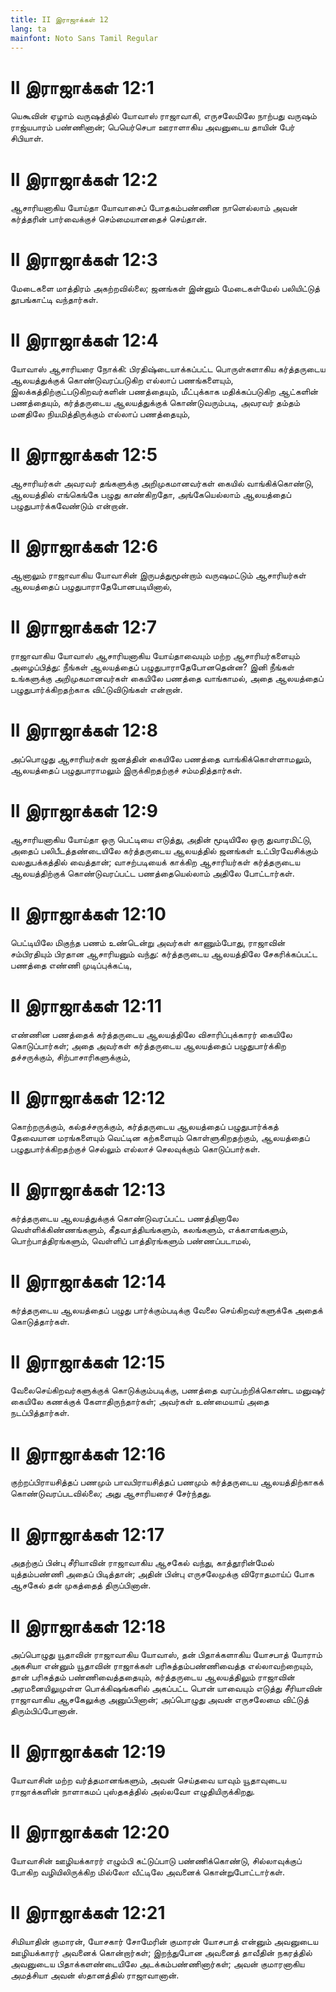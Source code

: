```yaml
---
title: II இராஜாக்கள் 12
lang: ta
mainfont: Noto Sans Tamil Regular
---
```


# II இராஜாக்கள் 12:1

யெகூவின் ஏழாம் வருஷத்தில் யோவாஸ் ராஜாவாகி, எருசலேமிலே நாற்பது வருஷம் ராஜ்யபாரம் பண்ணினான்; பெயெர்செபா ஊராளாகிய அவனுடைய தாயின் பேர் சிபியாள்.

# II இராஜாக்கள் 12:2

ஆசாரியனாகிய யோய்தா யோவாசைப் போதகம்பண்ணின நாளெல்லாம் அவன் கர்த்தரின் பார்வைக்குச் செம்மையானதைச் செய்தான்.

# II இராஜாக்கள் 12:3

மேடைகளை மாத்திரம் அகற்றவில்லை; ஜனங்கள் இன்னும் மேடைகள்மேல் பலியிட்டுத் தூபங்காட்டி வந்தார்கள்.

# II இராஜாக்கள் 12:4

யோவாஸ் ஆசாரியரை நோக்கி: பிரதிஷ்டையாக்கப்பட்ட பொருள்களாகிய கர்த்தருடைய ஆலயத்துக்குக் கொண்டுவரப்படுகிற எல்லாப் பணங்களையும், இலக்கத்திற்குட்படுகிறவர்களின் பணத்தையும், மீட்புக்காக மதிக்கப்படுகிற ஆட்களின் பணத்தையும், கர்த்தருடைய ஆலயத்துக்குக் கொண்டுவரும்படி, அவரவர் தம்தம் மனதிலே நியமித்திருக்கும் எல்லாப் பணத்தையும்,

# II இராஜாக்கள் 12:5

ஆசாரியர்கள் அவரவர் தங்களுக்கு அறிமுகமானவர்கள் கையில் வாங்கிக்கொண்டு, ஆலயத்தில் எங்கெங்கே பழுது காண்கிறதோ, அங்கேயெல்லாம் ஆலயத்தைப் பழுதுபார்க்கவேண்டும் என்றான்.

# II இராஜாக்கள் 12:6

ஆனாலும் ராஜாவாகிய யோவாசின் இருபத்துமூன்றாம் வருஷமட்டும் ஆசாரியர்கள் ஆலயத்தைப் பழுதுபாராதேபோனபடியினால்,

# II இராஜாக்கள் 12:7

ராஜாவாகிய யோவாஸ் ஆசாரியனாகிய யோய்தாவையும் மற்ற ஆசாரியர்களையும் அழைப்பித்து: நீங்கள் ஆலயத்தைப் பழுதுபாராதேபோனதென்ன? இனி நீங்கள் உங்களுக்கு அறிமுகமானவர்கள் கையிலே பணத்தை வாங்காமல், அதை ஆலயத்தைப் பழுதுபார்க்கிறதற்காக விட்டுவிடுங்கள் என்றான்.

# II இராஜாக்கள் 12:8

அப்பொழுது ஆசாரியர்கள் ஜனத்தின் கையிலே பணத்தை வாங்கிக்கொள்ளாமலும், ஆலயத்தைப் பழுதுபாராமலும் இருக்கிறதற்குச் சம்மதித்தார்கள்.

# II இராஜாக்கள் 12:9

ஆசாரியனாகிய யோய்தா ஒரு பெட்டியை எடுத்து, அதின் மூடியிலே ஒரு துவாரமிட்டு, அதைப் பலிபீடத்தண்டையிலே கர்த்தருடைய ஆலயத்தில் ஜனங்கள் உட்பிரவேசிக்கும் வலதுபக்கத்தில் வைத்தான்; வாசற்படியைக் காக்கிற ஆசாரியர்கள் கர்த்தருடைய ஆலயத்திற்குக் கொண்டுவரப்பட்ட பணத்தையெல்லாம் அதிலே போட்டார்கள்.

# II இராஜாக்கள் 12:10

பெட்டியிலே மிகுந்த பணம் உண்டென்று அவர்கள் காணும்போது, ராஜாவின் சம்பிரதியும் பிரதான ஆசாரியனும் வந்து: கர்த்தருடைய ஆலயத்திலே சேகரிக்கப்பட்ட பணத்தை எண்ணி முடிப்புக்கட்டி,

# II இராஜாக்கள் 12:11

எண்ணின பணத்தைக் கர்த்தருடைய ஆலயத்திலே விசாரிப்புக்காரர் கையிலே கொடுப்பார்கள்; அதை அவர்கள் கர்த்தருடைய ஆலயத்தைப் பழுதுபார்க்கிற தச்சருக்கும், சிற்பாசாரிகளுக்கும்,

# II இராஜாக்கள் 12:12

கொற்றருக்கும், கல்தச்சருக்கும், கர்த்தருடைய ஆலயத்தைப் பழுதுபார்க்கத் தேவையான மரங்களையும் வெட்டின கற்களையும் கொள்ளுகிறதற்கும், ஆலயத்தைப் பழுதுபார்க்கிறதற்குச் செல்லும் எல்லாச் செலவுக்கும் கொடுப்பார்கள்.

# II இராஜாக்கள் 12:13

கர்த்தருடைய ஆலயத்துக்குக் கொண்டுவரப்பட்ட பணத்தினாலே வெள்ளிக்கிண்ணங்களும், கீதவாத்தியங்களும், கலங்களும், எக்காளங்களும், பொற்பாத்திரங்களும், வெள்ளிப் பாத்திரங்களும் பண்ணப்படாமல்,

# II இராஜாக்கள் 12:14

கர்த்தருடைய ஆலயத்தைப் பழுது பார்க்கும்படிக்கு வேலை செய்கிறவர்களுக்கே அதைக் கொடுத்தார்கள்.

# II இராஜாக்கள் 12:15

வேலைசெய்கிறவர்களுக்குக் கொடுக்கும்படிக்கு, பணத்தை வரப்பற்றிக்கொண்ட மனுஷர் கையிலே கணக்குக் கேளாதிருந்தார்கள்; அவர்கள் உண்மையாய் அதை நடப்பித்தார்கள்.

# II இராஜாக்கள் 12:16

குற்றப்பிராயசித்தப் பணமும் பாவபிராயசித்தப் பணமும் கர்த்தருடைய ஆலயத்திற்காகக் கொண்டுவரப்படவில்லை; அது ஆசாரியரைச் சேர்ந்தது.

# II இராஜாக்கள் 12:17

அதற்குப் பின்பு சீரியாவின் ராஜாவாகிய ஆசகேல் வந்து, காத்தூரின்மேல் யுத்தம்பண்ணி அதைப் பிடித்தான்; அதின் பின்பு எருசலேமுக்கு விரோதமாய்ப் போக ஆசகேல் தன் முகத்தைத் திருப்பினான்.

# II இராஜாக்கள் 12:18

அப்பொழுது யூதாவின் ராஜாவாகிய யோவாஸ், தன் பிதாக்களாகிய யோசபாத் யோராம் அகசியா என்னும் யூதாவின் ராஜாக்கள் பரிசுத்தம்பண்ணிவைத்த எல்லாவற்றையும், தான் பரிசுத்தம் பண்ணிவைத்ததையும், கர்த்தருடைய ஆலயத்திலும் ராஜாவின் அரமனையிலுமுள்ள பொக்கிஷங்களில் அகப்பட்ட பொன் யாவையும் எடுத்து சீரியாவின் ராஜாவாகிய ஆசகேலுக்கு அனுப்பினான்; அப்பொழுது அவன் எருசலேமை விட்டுத் திரும்பிப்போனான்.

# II இராஜாக்கள் 12:19

யோவாசின் மற்ற வர்த்தமானங்களும், அவன் செய்தவை யாவும் யூதாவுடைய ராஜாக்களின் நாளாகமப் புஸ்தகத்தில் அல்லவோ எழுதியிருக்கிறது.

# II இராஜாக்கள் 12:20

யோவாசின் ஊழியக்காரர் எழும்பி கட்டுப்பாடு பண்ணிக்கொண்டு, சில்லாவுக்குப் போகிற வழியிலிருக்கிற மில்லோ வீட்டிலே அவனைக் கொன்றுபோட்டார்கள்.

# II இராஜாக்கள் 12:21

சிமியாதின் குமாரன், யோசகார் சோமேரின் குமாரன் யோசபாத் என்னும் அவனுடைய ஊழியக்காரர் அவனைக் கொன்றார்கள்; இறந்துபோன அவனைத் தாவீதின் நகரத்தில் அவனுடைய பிதாக்களண்டையிலே அடக்கம்பண்ணினார்கள்; அவன் குமாரனாகிய அமத்சியா அவன் ஸ்தானத்தில் ராஜாவானான்.

